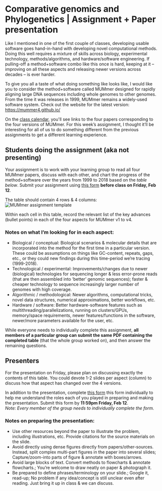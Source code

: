 # Comparative genomics and Phylogenetics | Assignment + Paper presentation

Like I mentioned in one of the first couple of classes, developing usable software goes hand-in-hand with developing novel computational methods. Doing this well requires a mixture of skills across biology, experimental technology, methods/algorithms, and hardware/software engineering. If pulling-off a method+software combo like this once is hard, keeping at it – improving on all these aspects and releasing newer versions across decades – is ever harder.

To give you all a taste of what doing something like looks like, I would like you to consider the method+software called MUMmer designed for rapidly aligning large DNA sequences including whole genomes to other genomes. From the time it was releases in 1999, MUMmer remains a widely-used software system. Check out the website for the latest version: https://mummer4.github.io/

On the [class calendar](https://github.com/krishnanlab/teaching/blob/master/2021-spring_compbio/schedule-lectures-assignments.md#class-calendar), you'll see links to the four papers corresponding to the four versions of MUMmer. For this week’s assignment, I thought it’ll be interesting for all of us to do something different from the previous assignments to get a different learning experience.

## Students doing the assignment (aka not presenting)
Your assignment is to work with your learning group to read all four MUMmer papers, discuss with each other, and chart the progress of the method+software over the years from 1999 to 2018 based on the _table below_. Submit your assignment using [this form](https://forms.gle/Fgtzxg58eWZci93q8) **before class on Friday, Feb 12**.

The table should contain 4 rows & 4 columns:
![MUMmer assignment template](https://github.com/krishnanlab/teaching/blob/master/2021-spring_compbio/Assignments/mummer-blank-table.png)

Within each cell in this table, record the relevant list of the key advances (bullet points) in each of the four aspects for MUMmer v1 to v4.

### Notes on what I’m looking for in each aspect:
* Biological / conceptual: Biological scenarios & molecular details that are incorporated into the method for the first time in a particular version. These could be assumptions on things like GC-content, repeats, gaps, etc., or they could new findings during this time-period we’re tracing (1999-2018).
* Technological / experimental: Improvements/changes due to newer (biological) technologies for sequencing longer & less error-prone reads (that are then assembled into ‘better’ genomic sequences); faster & cheaper technology to sequence increasingly larger number of genomes with high coverage.
* Algorithmic / methodological: Newer algorithms, computational tricks, novel data structures, numerical approximations, better workflows, etc.
* Hardware / software: Better hardware-software features such as multithreading/parallelizations, running on clusters/GPUs, memory/space requirements, newer features/functions in the software, newer/more parameters available for the user, etc.

While everyone needs to individually complete this assignment, **all members of a particular group can submit the same PDF containing the completed table** (that the whole group worked on), and then answer the remaining questions.


## Presenters
For the presentation on Friday, please plan on discussing exactly the contents of this table. You could devote 1-2 slides per aspect (column) to discuss how that aspect has changed over the 4 versions.

In addition to the presentation, complete [this form](https://forms.gle/yeKpV5Fmyc8iZp2k6) this form individually to help me understand the roles each of you played in preparing and making the presentation. Submit this form by **11:59pm Friday, Feb 12**.  
_Note: Every member of the group needs to individually complete the form._

### Notes on preparing the presentation:
* Use other resources beyond the paper to illustrate the problem, including illustrations, etc. Provide citations for the source materials on the slide.
* Avoid directly using dense figures directly from papers/other-sources. Instead, split complex multi-part figures in the paper into several slides; Capture/zoom-into parts of figure & annotate with boxes/arrows.
* Avoid large blocks of text. Convert methods to flowcharts & annotate flowcharts.; You’re welcome to draw neatly on paper & photograph it.
* Be prepared to define phrases/terminology on your slide.; Google it, read-up; No problem if any idea/concept is still unclear even after reading. Just bring it up in class & we can discuss.
